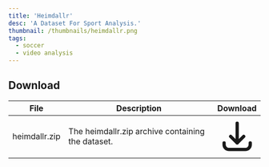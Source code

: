```yaml
---
title: 'Heimdallr'
desc: 'A Dataset For Sport Analysis.'
thumbnail: /thumbnails/heimdallr.png
tags:
  - soccer
  - video analysis
---
```


## Download
| File | Description | Download |
| --- | --- | :---: |
| heimdallr.zip | The heimdallr.zip archive containing the dataset. | [<svg xmlns="http://www.w3.org/2000/svg" class="h-6 w-6 m-0 inline-block" fill="none" viewBox="0 0 24 24" stroke="currentColor"><path stroke-linecap="round" stroke-linejoin="round" stroke-width="2" d="M4 16v1a3 3 0 003 3h10a3 3 0 003-3v-1m-4-4l-4 4m0 0l-4-4m4 4V4" /></svg>](https://datasets.simula.no/downloads/heimdallr.zip) |
